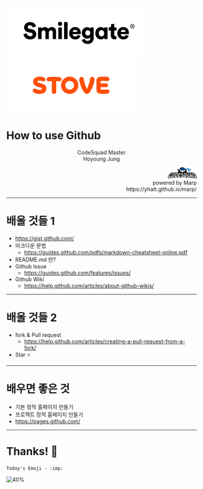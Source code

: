 <!-- page_number: true -->
![30%](images/slogo.png) ![30%](images/stove.png) 
# How to use Github
<p align='center'>
CodeSquad Master <br>
Hoyoung Jung <br>
</p>

<p align='right'><img src='images/logo.png' width = '15%'> <br>
powered by Marp <br>
https://yhatt.github.io/marp/
</p>

---
<!-- page_number: true -->

# 배울 것들 1

- https://gist.github.com/
- 마크다운 문법 
	- https://guides.github.com/pdfs/markdown-cheatsheet-online.pdf	
- README.md 란?
- Github Issue
	- https://guides.github.com/features/issues/	
- Github Wiki
	-  https://help.github.com/articles/about-github-wikis/

---
<!-- page_number: true -->

# 배울 것들 2

- fork & Pull request
	- https://help.github.com/articles/creating-a-pull-request-from-a-fork/
- Star :star:

---
<!-- page_number: true -->
# 배우면 좋은 것
- 기본 정적 홈페이지 만들기	
- 프로젝트 정적 홈페이지 만들기 
- https://pages.github.com/

---
<!-- page_number: true -->
# Thanks! :imp:
```
Today's Emoji - :imp:
```
![40%](https://octodex.github.com/images/gangnamtocat.png)


